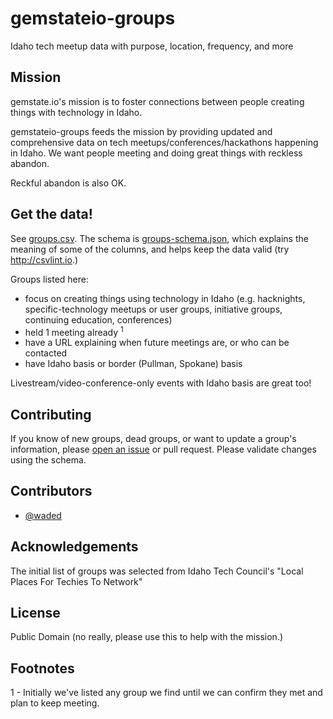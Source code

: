 # gemstateio-groups
Idaho tech meetup data with purpose, location, frequency, and more

## Mission
gemstate.io's mission is to foster connections between people creating things with technology in Idaho. 

gemstateio-groups feeds the mission by providing updated and comprehensive data on tech meetups/conferences/hackathons happening in Idaho. We want people meeting and doing great things with reckless abandon.

Reckful abandon is also OK.

## Get the data!

See [groups.csv](https://github.com/waded/gemstateio-groups/blob/master/groups.csv). The schema is [groups-schema.json](https://github.com/waded/gemstateio-groups/blob/master/groups-schema.json), which explains the meaning of some of the columns, and helps keep the data valid (try http://csvlint.io.)

Groups listed here:

- focus on creating things using technology in Idaho (e.g. hacknights, specific-technology meetups or user groups, initiative groups, continuing education, conferences)
- held 1 meeting already <sup>1</sup>
- have a URL explaining when future meetings are, or who can be contacted 
- have Idaho basis or border (Pullman, Spokane) basis

Livestream/video-conference-only events with Idaho basis are great too!

## Contributing
If you know of new groups, dead groups, or want to update a group's information, please [open an issue](https://github.com/waded/gemstateio-groups/issues) or pull request. Please validate changes using the schema.

## Contributors
- [@waded](https://github.com/waded)

## Acknowledgements
The initial list of groups was selected from Idaho Tech Council's "Local Places For Techies To Network"

## License
Public Domain (no really, please use this to help with the mission.)

## Footnotes
1 - Initially we've listed any group we find until we can confirm they met and plan to keep meeting.
